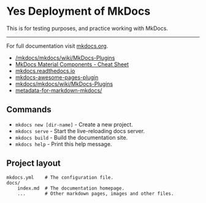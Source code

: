 # Yes Deployment of MkDocs

This is for testing purposes, and practice working with MkDocs.

---

For full documentation visit [mkdocs.org](https://mkdocs.org).

* [/mkdocs/mkdocs/wiki/MkDocs-Plugins](https://github.com/mkdocs/mkdocs/wiki/MkDocs-Plugins)
* [MkDocs Material Components - Cheat Sheet](https://yakworks.github.io/mkdocs-material-components/cheat-sheet/)
* [mkdocs.readthedocs.io](https://mkdocs.readthedocs.io)
* [mkdocs-awesome-pages-plugin](https://github.com/lukasgeiter/mkdocs-awesome-pages-plugin)
* [mkdocs/mkdocs/wiki/MkDocs-Plugins](https://github.com/mkdocs/mkdocs/wiki/MkDocs-Plugins)
* [metadata-for-markdown-mkdocs/](https://blogs.pjjk.net/phil/metadata-for-markdown-mkdocs/)


## Commands

* `mkdocs new [dir-name]` - Create a new project.
* `mkdocs serve` - Start the live-reloading docs server.
* `mkdocs build` - Build the documentation site.
* `mkdocs help` - Print this help message.

## Project layout

    mkdocs.yml    # The configuration file.
    docs/
        index.md  # The documentation homepage.
        ...       # Other markdown pages, images and other files.
